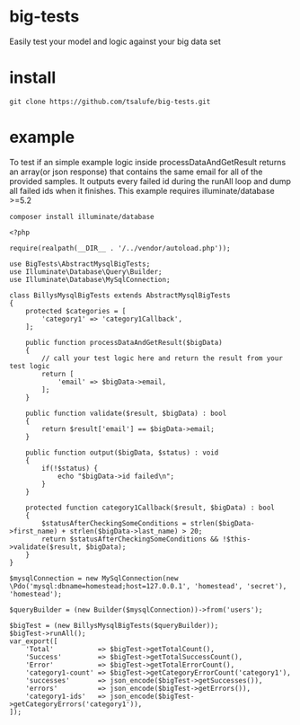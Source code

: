 # big-tests
Easily test your model and logic against your big data set

# install
```
git clone https://github.com/tsalufe/big-tests.git
```

# example
To test if an simple example logic inside processDataAndGetResult returns an array(or json response) that contains the same email for all of the provided samples. It outputs every failed id during the runAll loop and dump all failed ids when it finishes.
This example requires illuminate/database >=5.2
```
composer install illuminate/database
```

```
<?php

require(realpath(__DIR__ . '/../vendor/autoload.php'));

use BigTests\AbstractMysqlBigTests;
use Illuminate\Database\Query\Builder;
use Illuminate\Database\MySqlConnection;

class BillysMysqlBigTests extends AbstractMysqlBigTests
{
    protected $categories = [
        'category1' => 'category1Callback',
    ];

    public function processDataAndGetResult($bigData)
    {
        // call your test logic here and return the result from your test logic
        return [
            'email' => $bigData->email,
        ];
    }

    public function validate($result, $bigData) : bool
    {
        return $result['email'] == $bigData->email;
    }

    public function output($bigData, $status) : void
    {
        if(!$status) {
            echo "$bigData->id failed\n";
        }
    }

    protected function category1Callback($result, $bigData) : bool
    {
        $statusAfterCheckingSomeConditions = strlen($bigData->first_name) + strlen($bigData->last_name) > 20;
        return $statusAfterCheckingSomeConditions && !$this->validate($result, $bigData);
    }
}

$mysqlConnection = new MySqlConnection(new \Pdo('mysql:dbname=homestead;host=127.0.0.1', 'homestead', 'secret'), 'homestead');

$queryBuilder = (new Builder($mysqlConnection))->from('users');

$bigTest = (new BillysMysqlBigTests($queryBuilder));
$bigTest->runAll();
var_export([
    'Total'           => $bigTest->getTotalCount(),
    'Success'         => $bigTest->getTotalSuccessCount(),
    'Error'           => $bigTest->getTotalErrorCount(),
    'category1-count' => $bigTest->getCategoryErrorCount('category1'),
    'successes'       => json_encode($bigTest->getSuccesses()),
    'errors'          => json_encode($bigTest->getErrors()),
    'category1-ids'   => json_encode($bigTest->getCategoryErrors('category1')),
]);
```
